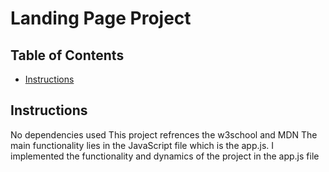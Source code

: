 # Landing Page Project

## Table of Contents

- [Instructions](#instructions)

## Instructions

No dependencies used
This project refrences the w3school and MDN
The main functionality lies in the JavaScript file which is the app.js. I implemented the functionality and dynamics of the project in the app.js file
